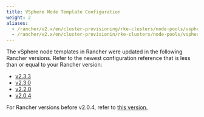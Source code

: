 ```yaml
---
title: VSphere Node Template Configuration
weight: 2
aliases:
  - /rancher/v2.x/en/cluster-provisioning/rke-clusters/node-pools/vsphere/provisioning-vsphere-clusters/node-template-reference
  - /rancher/v2.x/en/cluster-provisionin/rke-clusters/node-pools/vsphere/provisioning-vsphere-clusters/enabling-uuids
---
```


The vSphere node templates in Rancher were updated in the following Rancher versions. Refer to the newest configuration reference that is less than or equal to your Rancher version:

- [v2.3.3](./v2.3.3)
- [v2.3.0](./v2.3.0)
- [v2.2.0](./v2.2.0)
- [v2.0.4](./v2.0.4)

For Rancher versions before v2.0.4, refer to [this version.](./before-2.0.4)